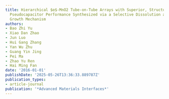 ```yaml
---
title: Hierarchical $α$-MnO2 Tube-on-Tube Arrays with Superior, Structure-Dependent
  Pseudocapacitor Performance Synthesized via a Selective Dissolution and Coherent
  Growth Mechanism
authors:
- Bao Zhi Yu
- Xiao Dan Zhao
- Jun Luo
- Hui Gang Zhang
- Yan Wu Zhu
- Guang Yin Jing
- Pei Ma
- Zhao Yu Ren
- Hai Ming Fan
date: '2016-01-01'
publishDate: '2025-05-26T13:36:33.889787Z'
publication_types:
- article-journal
publication: '*Advanced Materials Interfaces*'
---
```

